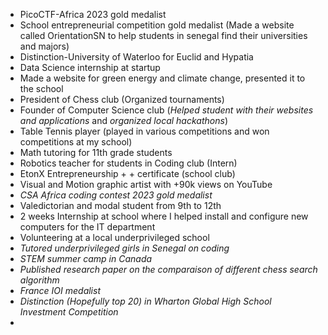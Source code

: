 - PicoCTF-Africa 2023 gold medalist 
- School entrepreneurial competition gold medalist (Made a website called OrientationSN to help students in senegal find their universities and majors)
- Distinction-University of Waterloo for Euclid and Hypatia
- Data Science internship at startup
- Made a website for green energy and climate change, presented it to the school
- President of Chess club (Organized tournaments) 
- Founder of Computer Science club (*Helped student with  their websites and applications* and *organized local hackathons*)
- Table Tennis player (played in various competitions and won competitions at my school)
- Math tutoring for 11th grade students
- Robotics teacher for students in Coding club (Intern)
- EtonX Entrepreneurship + + certificate (school club)
- Visual and Motion graphic artist with +90k views on YouTube
- *CSA Africa coding contest 2023 gold medalist*
- Valedictorian and modal student from 9th to 12th
- 2 weeks Internship at school where I helped install and configure new computers for the IT department
- Volunteering at a local underprivileged school
- *Tutored underprivileged girls in Senegal on coding*
- *STEM  summer camp in Canada*
- *Published research paper on the comparaison of different chess search algorithm*
- *France IOI medalist*
- *Distinction (Hopefully top 20) in Wharton Global High School  
Investment Competition*
- 
